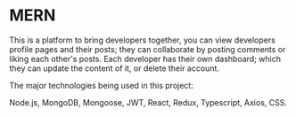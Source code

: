 # MERN

This is a platform to bring developers together, you can view developers profile pages and their posts; they can collaborate by posting comments or liking each other's posts.
Each developer has their own dashboard; which they can update the content of it, or delete their account.

The major technologies being used in this project:

Node.js, MongoDB, Mongoose, JWT, React, Redux, Typescript, Axios, CSS.
